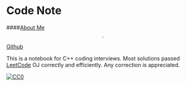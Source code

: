 Code Note
=======
####[About Me](http://liuyid.in/) $$\cdot$$ [Github](https://github.com/petrosliu/code-note)

This is a notebook for C++ coding interviews. Most solutions passed [LeetCode](https://leetcode.com/) OJ correctly and efficiently. Any correction is appreciated.

<a rel="license"
     href="http://creativecommons.org/publicdomain/zero/1.0/">
    <img src="http://i.creativecommons.org/p/zero/1.0/88x31.png" style="border-style: none;" alt="CC0" />
</a>

